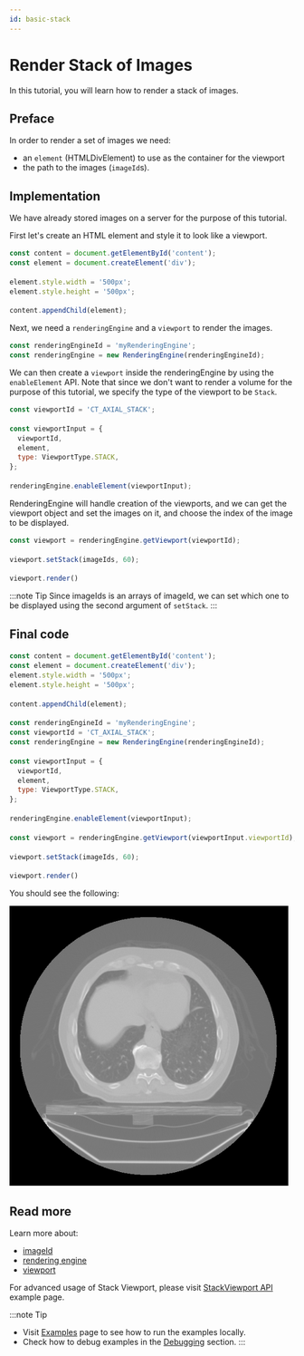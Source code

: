 ```yaml
---
id: basic-stack
---
```


# Render Stack of Images

In this tutorial, you will learn how to render a stack of images.

## Preface

In order to render a set of images we need:

- an `element` (HTMLDivElement) to use as the container for the viewport
- the path to the images (`imageId`s).

## Implementation

We have already stored images on a server for the purpose of this tutorial.

First let's create an HTML element and style it to look like a viewport.

```js
const content = document.getElementById('content');
const element = document.createElement('div');

element.style.width = '500px';
element.style.height = '500px';

content.appendChild(element);
```

Next, we need a `renderingEngine` and a `viewport` to render the images.

```js
const renderingEngineId = 'myRenderingEngine';
const renderingEngine = new RenderingEngine(renderingEngineId);
```

We can then create a `viewport` inside the renderingEngine by using the `enableElement` API. Note that since we don't want to render a volume for the
purpose of this tutorial, we specify the type of the viewport to be `Stack`.

```js
const viewportId = 'CT_AXIAL_STACK';

const viewportInput = {
  viewportId,
  element,
  type: ViewportType.STACK,
};

renderingEngine.enableElement(viewportInput);
```

RenderingEngine will handle creation of the viewports, and we can get the viewport object and set the images on it, and choose the index of the image to be displayed.

```js
const viewport = renderingEngine.getViewport(viewportId);

viewport.setStack(imageIds, 60);

viewport.render()
```

:::note Tip
Since imageIds is an arrays of imageId, we can set which one to be displayed using
the second argument of `setStack`.
:::

## Final code

```js
const content = document.getElementById('content');
const element = document.createElement('div');
element.style.width = '500px';
element.style.height = '500px';

content.appendChild(element);

const renderingEngineId = 'myRenderingEngine';
const viewportId = 'CT_AXIAL_STACK';
const renderingEngine = new RenderingEngine(renderingEngineId);

const viewportInput = {
  viewportId,
  element,
  type: ViewportType.STACK,
};

renderingEngine.enableElement(viewportInput);

const viewport = renderingEngine.getViewport(viewportInput.viewportId);

viewport.setStack(imageIds, 60);

viewport.render()
```

You should see the following:

![](../assets/tutorial-basic-stack.png)

## Read more

Learn more about:

- [imageId](../concepts/cornerstone-core/imageId.md)
- [rendering engine](../concepts/cornerstone-core/renderingEngine.md)
- [viewport](../concepts/cornerstone-core/viewports.md)


For advanced usage of Stack Viewport, please visit <a href="/live-examples/stackAPI.html" target="_blank">StackViewport API</a> example page.

:::note Tip
- Visit [Examples](examples.md#run-examples-locally) page to see how to run the examples locally.
- Check how to debug examples in the [Debugging](examples.md#debugging) section.
:::
